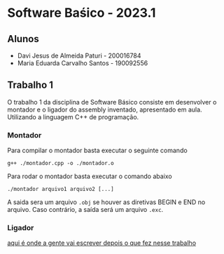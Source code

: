 # Software Baśico - 2023.1

## Alunos

- Davi Jesus de Almeida Paturi - 200016784
- Maria Eduarda Carvalho Santos - 190092556

## Trabalho 1

O trabalho 1 da disciplina de Software Básico consiste em desenvolver o montador e o ligador do assembly inventado, apresentado em aula. Utilizando a linguagem C++ de programação.

### **Montador**
Para compilar o montador basta executar o seguinte comando
```
g++ ./montador.cpp -o ./montador.o
```
Para rodar o montador basta executar o comando abaixo
```
./montador arquivo1 arquivo2 [...]
```
A saida sera um arquivo `.obj` se houver as diretivas BEGIN e END no arquivo.
Caso contrário, a saída será um arquivo `.exc`.

### **Ligador**

[aqui é onde a gente vai escrever depois o que fez nesse trabalho](https://github.com/auntduda)